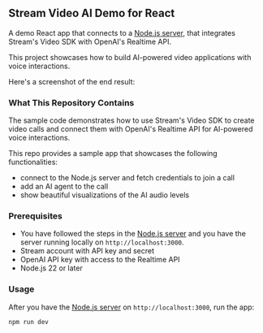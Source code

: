 ## Stream Video AI Demo for React

A demo React app that connects to a
[Node.js server](https://github.com/GetStream/openai-tutorial-node), that
integrates Stream's Video SDK with OpenAI's Realtime API.

This project showcases how to build AI-powered video applications with voice
interactions.

Here's a screenshot of the end result:

### What This Repository Contains

The sample code demonstrates how to use Stream's Video SDK to create video calls
and connect them with OpenAI's Realtime API for AI-powered voice interactions.

This repo provides a sample app that showcases the following functionalities:

- connect to the Node.js server and fetch credentials to join a call
- add an AI agent to the call
- show beautiful visualizations of the AI audio levels

### Prerequisites

- You have followed the steps in the
  [Node.js server](https://github.com/GetStream/openai-tutorial-node) and you
  have the server running locally on `http://localhost:3000`.
- Stream account with API key and secret
- OpenAI API key with access to the Realtime API
- Node.js 22 or later

### Usage

After you have the
[Node.js server](https://github.com/GetStream/openai-tutorial-node) on
`http://localhost:3000`, run the app:

```
npm run dev
```
